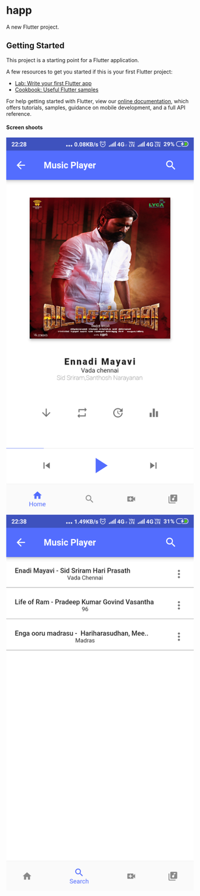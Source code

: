 # happ

A new Flutter project.

## Getting Started

This project is a starting point for a Flutter application.

A few resources to get you started if this is your first Flutter project:

- [Lab: Write your first Flutter app](https://flutter.dev/docs/get-started/codelab)
- [Cookbook: Useful Flutter samples](https://flutter.dev/docs/cookbook)

For help getting started with Flutter, view our
[online documentation](https://flutter.dev/docs), which offers tutorials,
samples, guidance on mobile development, and a full API reference.

<h4>Screen shoots</h4>
<img src="https://github.com/hariprasath2603/Flutter-Apps/blob/master/Music%20Player/Scr1.png" />
<img src="https://github.com/hariprasath2603/Flutter-Apps/blob/master/Music%20Player/Scr2.png" />
